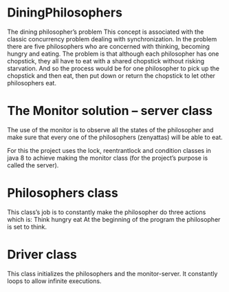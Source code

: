 # DiningPhilosophers

The dining philosopher’s problem
This concept is associated with the classic concurrency problem dealing with synchronization. In the problem there are five philosophers who are concerned with thinking, becoming hungry and eating. The problem is that although each philosopher has one chopstick, they all have to eat with a shared chopstick without risking starvation. And so the process would be for one philosopher to pick up the chopstick and then eat, then put down or return the chopstick to let other philosophers eat.


# The Monitor solution – server class
The use of the monitor is to observe all the states of the philosopher and make sure that every one of the philosophers (zenyattas) will be able to eat. 

For this the project uses the lock, reentrantlock and condition classes in java 8 to achieve making the monitor class (for the project’s purpose is called the server).

# Philosophers class
This class’s job is to constantly make the philosopher do three actions which is:
Think		hungry		eat 
At the beginning of the program the philosopher is set to think.

# Driver class
This class initializes the philosophers and the monitor-server. It constantly loops to allow infinite executions.

